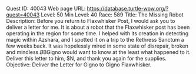 Quest ID: 40043
Web page URL: https://database.turtle-wow.org/?quest=40043
Level: 50
Min Level: 40
Race: 589
Title: The Missing Robot
Description: Before you return to Flaxwhisker Post, I would ask you to deliver a letter for me. It is about a robot that the Flaxwhisker post has been operating in the region for some time. I helped with its creation in detecting magic within Azshara, and I spotted it on a trip to the Rethress Sanctum a few weeks back. It was hopelessly mired in some state of disrepair, broken and mindless.$B$BGigno would want to know at the least what happened to it. Deliver this letter to him, $N, and thank you again for the supplies.
Objective: Deliver the Letter for Gigno to Gigno Flaxwhisker.
